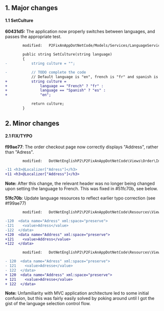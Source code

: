 ## 1. Major changes
#### 1.1 SetCulture
**60431d5:** The application now properly switches between languages, and passes the appropriate test.
```diff
        modified:   P2FixAnAppDotNetCode/Models/Services/LanguageService.cs
        
        public string SetCulture(string language)
        {
-           string culture = "";

-           // TODO complete the code 
            // Default language is "en", french is "fr" and spanish is "es".
+           string culture =
+               language == "French" ? "fr" :
+               language == "Spanish" ? "es" :
+               "en";

            return culture;
        }
```

## 2. Minor changes
#### 2.1 FIX/TYPO
**f99ae77**: The order checkout page now correctly displays "Address", rather than "Adress".
```diff
        modified:   DotNetEnglishP2\P2FixAnAppDotNetCode\Views\Order\Index.cshtml

-11 <h3>@Localizer["Adress"]</h3>
+11 <h3>@Localizer["Address"]</h3>
``` 

**Note:** After this change, the relevant header was no longer being changed upon setting the language to French. This was fixed in #51fc70b, see below.

**51fc70b**: Update language resources to reflect earlier typo correction (see #f99ae77)
```diff
        modified:   DotNetEnglishP2\P2FixAnAppDotNetCode\Resources\Views\Order\Index.en.resx

-120  <data name="Adress" xml:space="preserve">
-121    <value>Adress</value>
-122  </data>
+120  <data name="Address" xml:space="preserve">
+121    <value>Address</value>
+122  </data>
``` 

```diff
        modified:   DotNetEnglishP2\P2FixAnAppDotNetCode\Resources\Views\Order\Index.fr.resx

- 120  <data name="Adress" xml:space="preserve">
- 121    <value>Adresse</value>
- 122  </data>
+ 120  <data name="Address" xml:space="preserve">
+ 121    <value>Adresse</value>
+ 122  </data>
```

**Note:** Unfamiliarity with MVC application architecture led to some initial confusion, but this was fairly easily solved by poking around until I got the gist of the language selection control flow.